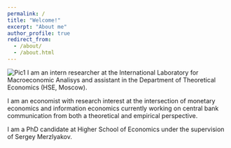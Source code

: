 ```yaml
---
permalink: /
title: "Welcome!"
excerpt: "About me"
author_profile: true
redirect_from: 
  - /about/
  - /about.html
---
```


![Pic1](https://raw.githubusercontent.com/OlegTelegin/olegtelegin.github.io/master/images/Pic1.png)
I am an intern researcher at the International Laboratory for Macroeconomic Analisys and assistant in the Department of Theoretical Economics (HSE, Moscow).

I am an economist with research interest at the intersection of monetary economics and information economics currently working on central bank communication from both a theoretical and empirical perspective.

I am a PhD candidate at Higher School of Economics under the supervision of Sergey Merzlyakov.


